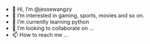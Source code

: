 - 👋 Hi, I’m @jessewangzy
- 👀 I’m interested in gaming, sports, movies and so on.
- 🌱 I’m currently learning python
- 💞️ I’m looking to collaborate on ...
- 📫 How to reach me ...

<!---
jessewangzy/jessewangzy is a ✨ special ✨ repository because its `README.md` (this file) appears on your GitHub profile.
You can click the Preview link to take a look at your changes.
--->
